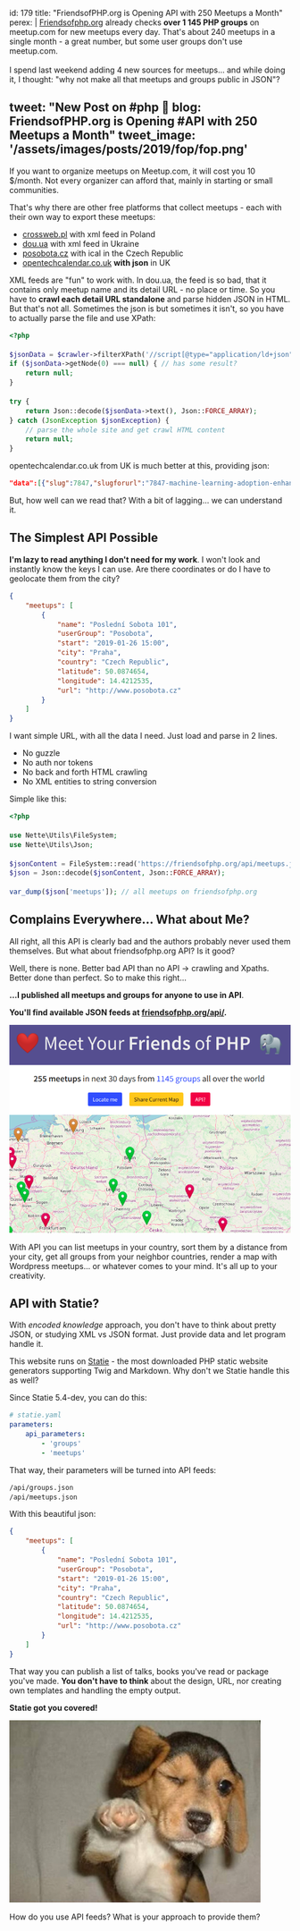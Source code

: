 id: 179
title: "FriendsofPHP.org is Opening API with&nbsp;250&nbsp;Meetups&nbsp;a&nbsp;Month"
perex: |
    [Friendsofphp.org](https://friendsofphp.org/) already checks **over 1 145 PHP groups** on meetup.com for new meetups every day. That's about 240 meetups in a single month - a great number, but some user groups don't use meetup.com.
    <br><br>
    I spend last weekend adding 4 new sources for meetups... and while doing it, I thought: "why not make all that meetups and groups public in JSON"?

tweet: "New Post on #php 🐘 blog: FriendsofPHP.org is Opening #API with 250 Meetups a Month"
tweet_image: '/assets/images/posts/2019/fop/fop.png'
---

If you want to organize meetups on Meetup.com, it will cost you 10 $/month. Not every organizer can afford that, mainly in starting or small communities.

That's why there are other free platforms that collect meetups - each with their own way to export these meetups:

 - [crossweb.pl](https://crossweb.pl/feed/wydarzenia/php) with xml feed in Poland
 - [dou.ua](https://dou.ua/calendar/feed/PHP/) with xml feed in Ukraine
 - [posobota.cz](webcal://www.posobota.cz/feed.ical.php) with ical in the Czech Republic
 - [opentechcalendar.co.uk](https://opentechcalendar.co.uk/api1/events.json) **with json** in UK

XML feeds are "fun" to work with. In dou.ua, the feed is so bad, that it contains only meetup name and its detail URL - no place or time. So you have to **crawl each detail URL standalone** and parse hidden JSON in HTML. But that's not all. Sometimes the json is but sometimes it isn't, so you have to actually parse the file and use XPath:

```php
<?php

$jsonData = $crawler->filterXPath('//script[@type="application/ld+json"]/text()');
if ($jsonData->getNode(0) === null) { // has some result?
    return null;
}

try {
    return Json::decode($jsonData->text(), Json::FORCE_ARRAY);
} catch (JsonException $jsonException) {
    // parse the whole site and get crawl HTML content
    return null;
}
```

opentechcalendar.co.uk from UK is much better at this, providing json:

```json
"data":[{"slug":7847,"slugforurl":"7847-machine-learning-adoption-enhancing-and-automating","summary":"Machine Learning Adoption: Enhancing and Automating Decision Making","summaryDisplay":"Machine Learning Adoption: Enhancing and Automating Decision Making","description":"","deleted":false,"cancelled":false,"is_physical":true,"is_virtual":false,"custom_fields":{"code_of_conduct":null},"siteurl":"https:\/\/opentechcalendar.co.uk\/event\/7847-machine-learning-adoption-enhancing-and-automating","url":"https:\/\/www.eventbrite.co.uk\/e\/machine-learning-adoption-enhancing-and-automating-decision-making...
```

But, how well can we read that? With a bit of lagging... we can understand it.

## The Simplest API Possible

**I'm lazy to read anything I don't need for my work**. I won't look and instantly know the keys I can use. Are there coordinates or do I have to geolocate them from the city?

```json
{
    "meetups": [
        {
            "name": "Poslední Sobota 101",
            "userGroup": "Posobota",
            "start": "2019-01-26 15:00",
            "city": "Praha",
            "country": "Czech Republic",
            "latitude": 50.0874654,
            "longitude": 14.4212535,
            "url": "http://www.posobota.cz"
        }
    ]
}
```

I want simple URL, with all the data I need. Just load and parse in 2 lines.

- No guzzle
- No auth nor tokens
- No back and forth HTML crawling
- No XML entities to string conversion

Simple like this:

```php
<?php

use Nette\Utils\FileSystem;
use Nette\Utils\Json;

$jsonContent = FileSystem::read('https://friendsofphp.org/api/meetups.json');
$json = Json::decode($jsonContent, Json::FORCE_ARRAY);

var_dump($json['meetups']); // all meetups on friendsofphp.org
```

## Complains Everywhere... What about Me?

All right, all this API is clearly bad and the authors probably never used them themselves. But what about friendsofphp.org API? Is it good?

Well, there is none. Better bad API than no API → crawling and Xpaths. Better done than perfect. So to make this right...

**...I published all meetups and groups for anyone to use in API**.

**You'll find available JSON feeds at [friendsofphp.org/api/](https://friendsofphp.org/api/).**

<img src="/assets/images/posts/2019/fop/fop.png" class="img-thumbnail mb-5">

With API you can list meetups in your country, sort them by a distance from your city, get all groups from your neighbor countries, render a map with Wordpress meetups... or whatever comes to your mind. It's all up to your creativity.

## API with Statie?

With *encoded knowledge* approach, you don't have to think about pretty JSON, or studying XML vs JSON format. Just provide data and let program handle it.

This website runs on [Statie](https://www.statie.org/) - the most downloaded PHP static website generators supporting Twig and Markdown. Why don't we Statie handle this as well?

Since Statie 5.4-dev, you can do this:

```yaml
# statie.yaml
parameters:
    api_parameters:
        - 'groups'
        - 'meetups'
```

That way, their parameters will be turned into API feeds:

```bash
/api/groups.json
/api/meetups.json
```

With this beautiful json:

```json
{
    "meetups": [
        {
            "name": "Poslední Sobota 101",
            "userGroup": "Posobota",
            "start": "2019-01-26 15:00",
            "city": "Praha",
            "country": "Czech Republic",
            "latitude": 50.0874654,
            "longitude": 14.4212535,
            "url": "http://www.posobota.cz"
        }
    ]
}
```

That way you can publish a list of talks, books you've read or package you've made. **You don't have to think** about the design, URL, nor creating own templates and handling the empty output.

**Statie got you covered!**

<img src="/assets/images/posts/2019/fop/gotit.jpg" class="img-thumbnail">

<br>

How do you use API feeds? What is your approach to provide them?
